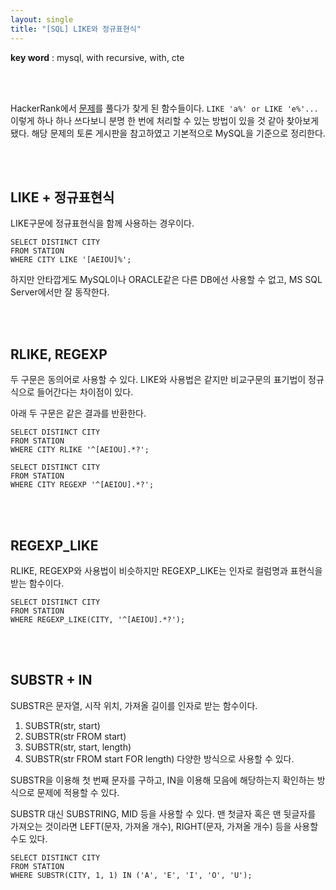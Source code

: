 ```yaml
---
layout: single
title: "[SQL] LIKE와 정규표현식"
---
```


**key word** : mysql, with recursive, with, cte

<br><br>

HackerRank에서 [문제](https://www.hackerrank.com/challenges/weather-observation-station-6/problem?isFullScreen=true)를 풀다가 찾게 된 함수들이다. `LIKE 'a%' or LIKE 'e%'... `이렇게 하나 하나 쓰다보니 분명 한 번에 처리할 수 있는 방법이 있을 것 같아 찾아보게 됐다.
해당 문제의 토론 게시판을 참고하였고 기본적으로 MySQL을 기준으로 정리한다.

<br><br>

## LIKE + 정규표현식

LIKE구문에 정규표현식을 함께 사용하는 경우이다.

```
SELECT DISTINCT CITY
FROM STATION
WHERE CITY LIKE '[AEIOU]%';
```

하지만 안타깝게도 MySQL이나 ORACLE같은 다른 DB에선 사용할 수 없고, MS SQL Server에서만 잘 동작한다.

<br><br>

## RLIKE, REGEXP

두 구문은 동의어로 사용할 수 있다.
LIKE와 사용법은 같지만 비교구문의 표기법이 정규식으로 들어간다는 차이점이 있다.

아래 두 구문은 같은 결과를 반환한다.

```
SELECT DISTINCT CITY
FROM STATION
WHERE CITY RLIKE '^[AEIOU].*?';
```

```
SELECT DISTINCT CITY
FROM STATION
WHERE CITY REGEXP '^[AEIOU].*?';
```

<br><br>

## REGEXP_LIKE

RLIKE, REGEXP와 사용법이 비슷하지만 REGEXP_LIKE는 인자로 컬럼명과 표현식을 받는 함수이다.

```
SELECT DISTINCT CITY
FROM STATION
WHERE REGEXP_LIKE(CITY, '^[AEIOU].*?');
```

<br><br>

## SUBSTR + IN

SUBSTR은 문자열, 시작 위치, 가져올 길이를 인자로 받는 함수이다.

1. SUBSTR(str, start)
2. SUBSTR(str FROM start)
3. SUBSTR(str, start, length)
4. SUBSTR(str FROM start FOR length)
   다양한 방식으로 사용할 수 있다.

SUBSTR을 이용해 첫 번째 문자를 구하고, IN을 이용해 모음에 해당하는지 확인하는 방식으로 문제에 적용할 수 있다.

SUBSTR 대신 SUBSTRING, MID 등을 사용할 수 있다.
맨 첫글자 혹은 맨 뒷글자를 가져오는 것이라면 LEFT(문자, 가져올 개수), RIGHT(문자, 가져올 개수) 등을 사용할 수도 있다.

```
SELECT DISTINCT CITY
FROM STATION
WHERE SUBSTR(CITY, 1, 1) IN ('A', 'E', 'I', 'O', 'U');
```
